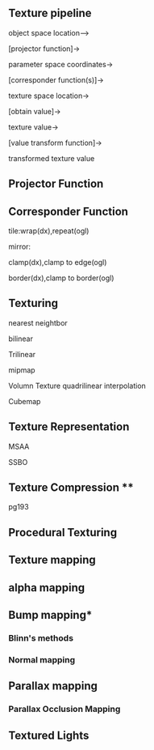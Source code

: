 ## Texture pipeline

object space location-->

[projector function]->

parameter space coordinates->

[corresponder function(s)]->

texture space location->

[obtain value]->

texture value->

[value transform function]->

transformed texture value



## Projector Function



## Corresponder Function

tile:wrap(dx),repeat(ogl)

mirror:

clamp(dx),clamp to edge(ogl)

border(dx),clamp to border(ogl)

## Texturing

nearest neightbor

bilinear

Trilinear

mipmap



Volumn Texture quadrilinear interpolation

Cubemap

## Texture  Representation

MSAA

SSBO

## Texture Compression **

pg193



## Procedural Texturing



## Texture mapping

## alpha mapping



## Bump mapping*

### Blinn's methods

### Normal mapping

## Parallax mapping

### Parallax Occlusion Mapping

## Textured Lights







